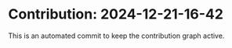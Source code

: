 # Contribution: 2024-12-21-16-42
This is an automated commit to keep the contribution graph active.
